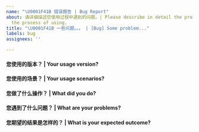 ```yaml
---
name: "\U0001F41B 错误报告 | Bug Report"
about: 请详细描述您使用过程中遇到的问题。| Please describe in detail the problems you encountered in
  the process of using.
title: "\U0001F41B 一些问题。。。 | [Bug] Some problem..."
labels: bug
assignees: ''

---
```


<!-- 请在您提交 bug 之前，回答以下这些问题。 | Please answer these questions before you submit a bug. -->

#### 您使用的版本？ | Your usage version?

<!--
Example:
- OS: Ubuntu 20.04
- Python: 3.9.0
- QQMusicApi: 0.1.0
-->

#### 您使用的场景？ | Your usage scenarios?

#### 您做了什么操作？ | What did you do?

#### 您遇到了什么问题？ | What are your problems?

#### 您期望的结果是怎样的？ | What is your expected outcome?
